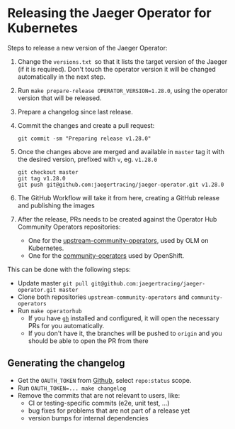 # Releasing the Jaeger Operator for Kubernetes

Steps to release a new version of the Jaeger Operator:


1. Change the `versions.txt `so that it lists the target version of the Jaeger (if it is required). Don't touch the operator version it will be changed automatically in the next step.

1. Run `make prepare-release OPERATOR_VERSION=1.28.0`, using the operator version that will be released.

1. Prepare a changelog since last release. 

1. Commit the changes and create a pull request:

   ```
   git commit -sm "Preparing release v1.28.0"
   ```

1. Once the changes above are merged and available in `master` tag it with the desired version, prefixed with `v`, eg. `v1.28.0`

    ```
    git checkout master
    git tag v1.28.0
    git push git@github.com:jaegertracing/jaeger-operator.git v1.28.0
    ```

1. The GitHub Workflow will take it from here, creating a GitHub release and publishing the images

1. After the release, PRs needs to be created against the Operator Hub Community Operators repositories:

    * One for the [upstream-community-operators](https://github.com/k8s-operatorhub/community-operators), used by OLM on Kubernetes.
    * One for the [community-operators](https://github.com/redhat-openshift-ecosystem/community-operators-prod) used by OpenShift.

This can be done with the following steps:
- Update master `git pull git@github.com:jaegertracing/jaeger-operator.git master`
- Clone both repositories `upstream-community-operators` and `community-operators` 
- Run `make operatorhub`
  * If you have [`gh`](https://cli.github.com/) installed and configured, it will open the necessary PRs for you automatically.
  * If you don't have it, the branches will be pushed to `origin` and you should be able to open the PR from there

## Generating the changelog

- Get the `OAUTH_TOKEN` from [Github](https://github.com/settings/tokens/new?description=GitHub%20Changelog%20Generator%20token), select `repo:status` scope.
- Run  `OAUTH_TOKEN=... make changelog`
- Remove the commits that are not relevant to users, like:
  * CI or testing-specific commits (e2e, unit test, ...)
  * bug fixes for problems that are not part of a release yet
  * version bumps for internal dependencies
